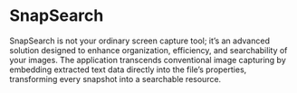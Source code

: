 # SnapSearch
SnapSearch is not your ordinary screen capture tool; it’s an advanced solution designed to enhance organization, efficiency, and searchability of your images. The application transcends conventional image capturing by embedding extracted text data directly into the file’s properties, transforming every snapshot into a searchable resource.
